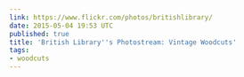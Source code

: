 ```yaml
---
link: https://www.flickr.com/photos/britishlibrary/
date: 2015-05-04 19:53 UTC
published: true
title: 'British Library''s Photostream: Vintage Woodcuts'
tags:
- woodcuts
---
```



